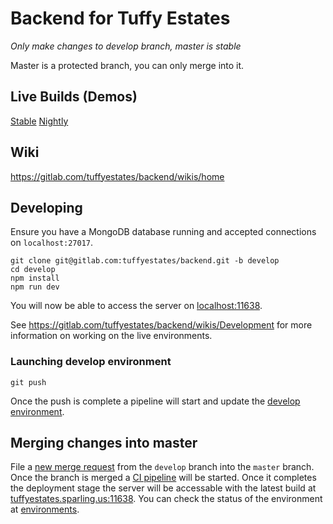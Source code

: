 # Backend for Tuffy Estates

*Only make changes to develop branch, master is stable*

Master is a protected branch, you can only merge into it.

## Live Builds (Demos)
[Stable](https://tuffyestates.sparling.us:11638)
[Nightly](https://tuffyestates.sparling.us:11637)

## Wiki
https://gitlab.com/tuffyestates/backend/wikis/home

## Developing
Ensure you have a MongoDB database running and accepted connections on `localhost:27017`.

```
git clone git@gitlab.com:tuffyestates/backend.git -b develop
cd develop
npm install
npm run dev
```
You will now be able to access the server on [localhost:11638](http://localhost:11638).

See https://gitlab.com/tuffyestates/backend/wikis/Development for more information on working on the live environments.

### Launching develop environment
```
git push
```

Once the push is complete a pipeline will start and update the [develop environment](https://gitlab.com/tuffyestates/backend/environments/370949).

## Merging changes into master

File a [new merge request](https://gitlab.com/tuffyestates/backend/merge_requests/new) from the `develop` branch into the `master` branch. Once the branch is merged a [CI pipeline](https://gitlab.com/tuffyestates/backend/pipelines) will be started. Once it completes the deployment stage the server will be accessable with the latest build at [tuffyestates.sparling.us:11638](https://tuffyestates.sparling.us:11638). You can check the status of the environment at [environments](https://gitlab.com/tuffyestates/backend/environments).
